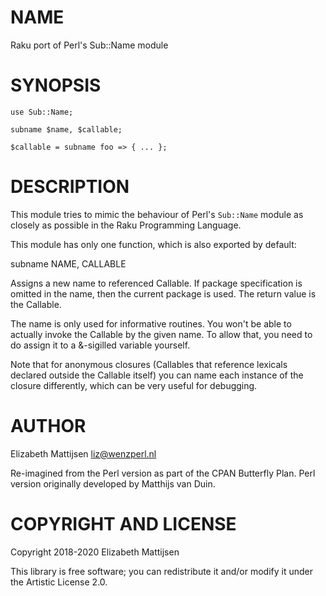 NAME
====

Raku port of Perl's Sub::Name module

SYNOPSIS
========

    use Sub::Name;

    subname $name, $callable;

    $callable = subname foo => { ... };

DESCRIPTION
===========

This module tries to mimic the behaviour of Perl's `Sub::Name` module as closely as possible in the Raku Programming Language.

This module has only one function, which is also exported by default:

subname NAME, CALLABLE

Assigns a new name to referenced Callable. If package specification is omitted in the name, then the current package is used. The return value is the Callable.

The name is only used for informative routines. You won't be able to actually invoke the Callable by the given name. To allow that, you need to do assign it to a &-sigilled variable yourself.

Note that for anonymous closures (Callables that reference lexicals declared outside the Callable itself) you can name each instance of the closure differently, which can be very useful for debugging.

AUTHOR
======

Elizabeth Mattijsen <liz@wenzperl.nl>

Re-imagined from the Perl version as part of the CPAN Butterfly Plan. Perl version originally developed by Matthijs van Duin.

COPYRIGHT AND LICENSE
=====================

Copyright 2018-2020 Elizabeth Mattijsen

This library is free software; you can redistribute it and/or modify it under the Artistic License 2.0.

